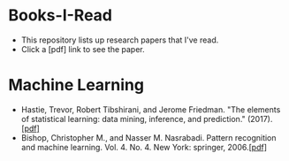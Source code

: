 # Books-I-Read
- This repository lists up research papers that I've read.
- Click a [pdf] link to see the paper.

# Machine Learning
- Hastie, Trevor, Robert Tibshirani, and Jerome Friedman. "The elements of statistical learning: data mining, inference, and prediction." (2017).[[pdf]](https://thuvienso.hoasen.edu.vn/bitstream/handle/123456789/10524/Contents.pdf?sequence=1)
- Bishop, Christopher M., and Nasser M. Nasrabadi. Pattern recognition and machine learning. Vol. 4. No. 4. New York: springer, 2006.[[pdf]](https://www.microsoft.com/en-us/research/uploads/prod/2006/01/Bishop-Pattern-Recognition-and-Machine-Learning-2006.pdf)
